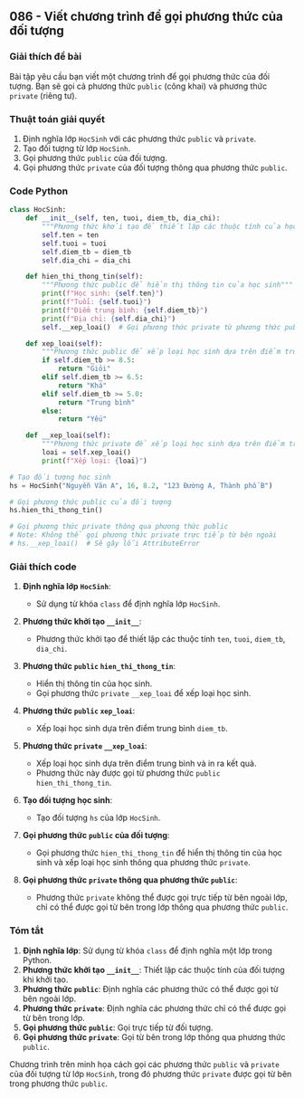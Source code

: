 ## 086 - Viết chương trình để gọi phương thức của đối tượng

### Giải thích đề bài

Bài tập yêu cầu bạn viết một chương trình để gọi phương thức của đối tượng. Bạn sẽ gọi cả phương thức `public` (công khai) và phương thức `private` (riêng tư).

### Thuật toán giải quyết

1. Định nghĩa lớp `HocSinh` với các phương thức `public` và `private`.
2. Tạo đối tượng từ lớp `HocSinh`.
3. Gọi phương thức `public` của đối tượng.
4. Gọi phương thức `private` của đối tượng thông qua phương thức `public`.

### Code Python

```python
class HocSinh:
    def __init__(self, ten, tuoi, diem_tb, dia_chi):
        """Phương thức khởi tạo để thiết lập các thuộc tính của học sinh"""
        self.ten = ten
        self.tuoi = tuoi
        self.diem_tb = diem_tb
        self.dia_chi = dia_chi

    def hien_thi_thong_tin(self):
        """Phương thức public để hiển thị thông tin của học sinh"""
        print(f"Học sinh: {self.ten}")
        print(f"Tuổi: {self.tuoi}")
        print(f"Điểm trung bình: {self.diem_tb}")
        print(f"Địa chỉ: {self.dia_chi}")
        self.__xep_loai()  # Gọi phương thức private từ phương thức public

    def xep_loai(self):
        """Phương thức public để xếp loại học sinh dựa trên điểm trung bình"""
        if self.diem_tb >= 8.5:
            return "Giỏi"
        elif self.diem_tb >= 6.5:
            return "Khá"
        elif self.diem_tb >= 5.0:
            return "Trung bình"
        else:
            return "Yếu"

    def __xep_loai(self):
        """Phương thức private để xếp loại học sinh dựa trên điểm trung bình"""
        loai = self.xep_loai()
        print(f"Xếp loại: {loai}")

# Tạo đối tượng học sinh
hs = HocSinh("Nguyễn Văn A", 16, 8.2, "123 Đường A, Thành phố B")

# Gọi phương thức public của đối tượng
hs.hien_thi_thong_tin()

# Gọi phương thức private thông qua phương thức public
# Note: Không thể gọi phương thức private trực tiếp từ bên ngoài
# hs.__xep_loai()  # Sẽ gây lỗi AttributeError
```

### Giải thích code

1. **Định nghĩa lớp `HocSinh`**:

   - Sử dụng từ khóa `class` để định nghĩa lớp `HocSinh`.

2. **Phương thức khởi tạo `__init__`**:

   - Phương thức khởi tạo để thiết lập các thuộc tính `ten`, `tuoi`, `diem_tb`, `dia_chi`.

3. **Phương thức `public` `hien_thi_thong_tin`**:

   - Hiển thị thông tin của học sinh.
   - Gọi phương thức `private` `__xep_loai` để xếp loại học sinh.

4. **Phương thức `public` `xep_loai`**:

   - Xếp loại học sinh dựa trên điểm trung bình `diem_tb`.

5. **Phương thức `private` `__xep_loai`**:

   - Xếp loại học sinh dựa trên điểm trung bình và in ra kết quả.
   - Phương thức này được gọi từ phương thức `public` `hien_thi_thong_tin`.

6. **Tạo đối tượng học sinh**:

   - Tạo đối tượng `hs` của lớp `HocSinh`.

7. **Gọi phương thức `public` của đối tượng**:

   - Gọi phương thức `hien_thi_thong_tin` để hiển thị thông tin của học sinh và xếp loại học sinh thông qua phương thức `private`.

8. **Gọi phương thức `private` thông qua phương thức `public`**:
   - Phương thức `private` không thể được gọi trực tiếp từ bên ngoài lớp, chỉ có thể được gọi từ bên trong lớp thông qua phương thức `public`.

### Tóm tắt

1. **Định nghĩa lớp**: Sử dụng từ khóa `class` để định nghĩa một lớp trong Python.
2. **Phương thức khởi tạo `__init__`**: Thiết lập các thuộc tính của đối tượng khi khởi tạo.
3. **Phương thức `public`**: Định nghĩa các phương thức có thể được gọi từ bên ngoài lớp.
4. **Phương thức `private`**: Định nghĩa các phương thức chỉ có thể được gọi từ bên trong lớp.
5. **Gọi phương thức `public`**: Gọi trực tiếp từ đối tượng.
6. **Gọi phương thức `private`**: Gọi từ bên trong lớp thông qua phương thức `public`.

Chương trình trên minh họa cách gọi các phương thức `public` và `private` của đối tượng từ lớp `HocSinh`, trong đó phương thức `private` được gọi từ bên trong phương thức `public`.
